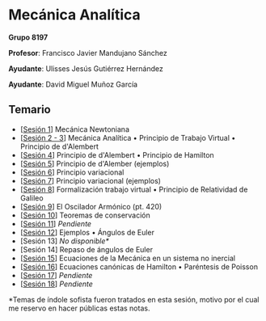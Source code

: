 # Mecánica Analítica

**Grupo 8197**

**Profesor**: Francisco Javier Mandujano Sánchez

**Ayudante**: Ulisses Jesús Gutiérrez Hernández

**Ayudante**: David Miguel Muñoz García

## Temario

- [[Sesión 1](/Mec%C3%A1nica%20Anal%C3%ADtica/Sesi%C3%B3n%2001.pdf)] Mecánica Newtoniana
- [[Sesión 2 - 3](/Mec%C3%A1nica%20Anal%C3%ADtica/Sesi%C3%B3n%2002%20-%2003.pdf)] Mecánica Analítica • Principio de Trabajo Virtual • Principio de d'Alembert
- [[Sesión 4](/Mec%C3%A1nica%20Anal%C3%ADtica/Sesi%C3%B3n%2004.pdf)] Principio de d'Alembert • Principio de Hamilton
- [[Sesión 5](/Mec%C3%A1nica%20Anal%C3%ADtica/Sesi%C3%B3n%2005.pdf)] Principio de d'Alember (ejemplos)
- [[Sesión 6](/Mec%C3%A1nica%20Anal%C3%ADtica/Sesi%C3%B3n%2006.pdf)] Principio variacional
- [[Sesión 7](/Mec%C3%A1nica%20Anal%C3%ADtica/Sesi%C3%B3n%2007.pdf)] Principio variacional (ejemplos)
- [[Sesión 8](/Mec%C3%A1nica%20Anal%C3%ADtica/Sesi%C3%B3n%2008.pdf)] Formalización trabajo virtual • Principio de Relatividad de Galileo
- [[Sesión 9](/Mec%C3%A1nica%20Anal%C3%ADtica/Sesi%C3%B3n%2009.pdf)] El Oscilador Armónico (pt. 420)
- [[Sesión 10](/Mec%C3%A1nica%20Anal%C3%ADtica/Sesi%C3%B3n%2010.pdf)] Teoremas de conservación
- [[Sesión 11](/Mec%C3%A1nica%20Anal%C3%ADtica/Sesi%C3%B3n%2011.pdf)] _Pendiente_
- [[Sesión 12](/Mec%C3%A1nica%20Anal%C3%ADtica/Sesi%C3%B3n%2012.pdf)] Ejemplos • Ángulos de Euler
- [Sesión 13] _No disponible*_
- [Sesión 14] Repaso de ángulos de Euler
- [[Sesión 15](/Mec%C3%A1nica%20Anal%C3%ADtica/Sesi%C3%B3n%2015.pdf)] Ecuaciones de la Mecánica en un sistema no inercial
- [[Sesión 16](/Mec%C3%A1nica%20Anal%C3%ADtica/Sesi%C3%B3n%2016.pdf)] Ecuaciones canónicas de Hamilton • Paréntesis de Poisson
- [[Sesión 17](/Mec%C3%A1nica%20Anal%C3%ADtica/Sesi%C3%B3n%2017.pdf)] _Pendiente_
- [[Sesión 18](/Mec%C3%A1nica%20Anal%C3%ADtica/Sesi%C3%B3n%2018.pdf)] _Pendiente_

*Temas de índole sofista fueron tratados en esta sesión, motivo por el cual me reservo en hacer públicas estas notas.